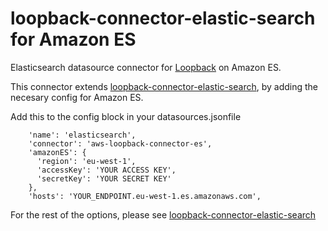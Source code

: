 # loopback-connector-elastic-search for Amazon ES

Elasticsearch datasource connector for [Loopback](http://strongloop.com/node-js/loopback/) on Amazon ES.

This connector extends [loopback-connector-elastic-search](https://github.com/strongloop-community/loopback-connector-elastic-search), by
adding the necesary config for Amazon ES.

Add this to the config block in your datasources.jsonfile
```
    'name': 'elasticsearch',
    'connector': 'aws-loopback-connector-es',
    'amazonES': {
      'region': 'eu-west-1',
      'accessKey': 'YOUR ACCESS KEY',
      'secretKey': 'YOUR SECRET KEY'
    },
    'hosts': 'YOUR_ENDPOINT.eu-west-1.es.amazonaws.com',
```

For the rest of the options, please see [loopback-connector-elastic-search](https://github.com/strongloop-community/loopback-connector-elastic-search)